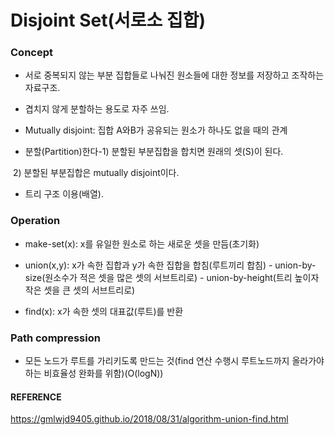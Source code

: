 # Disjoint Set(서로소 집합)

### Concept

* 서로 중복되지 않는 부분 집합들로 나눠진 원소들에 대한 정보를 저장하고 조작하는 자료구조.
* 겹치지 않게 분할하는 용도로 자주 쓰임.

* Mutually disjoint: 집합 A와B가 공유되는 원소가 하나도 없을 때의 관계
* 분할(Partition)한다-1) 분할된 부분집합을 합치면 원래의 셋(S)이 된다.

​                                         2) 분할된 부분집합은 mutually disjoint이다.

* 트리 구조 이용(배열).

### Operation

* make-set(x): x를 유일한 원소로 하는 새로운 셋을 만듬(초기화)

* union(x,y): x가 속한 집합과 y가 속한 집합을 합침(루트끼리 합침)
                      - union-by-size(원소수가 적은 셋을 많은 셋의 서브트리로)
                      - union-by-height(트리 높이자 작은 셋을 큰 셋의 서브트리로)
* find(x): x가 속한 셋의 대표값(루트)를 반환

### Path compression

* 모든 노드가 루트를 가리키도록 만드는 것(find 연산 수행시 루트노드까지 올라가야 하는 비효율성 완화를 위함)(O(logN))

#### REFERENCE

 https://gmlwjd9405.github.io/2018/08/31/algorithm-union-find.html